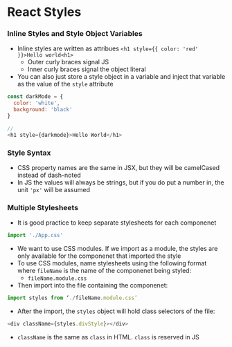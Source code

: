 # React Styles

### Inline Styles and Style Object Variables

- Inline styles are written as attribues `<h1 style={{ color: 'red' }}>Hello world<h1>`
   - Outer curly braces signal JS
   - Inner curly braces signal the object literal
- You can also just store a style object in a variable and inject that variable as the value of the `style` attribute

```javascript
const darkMode = {
  color: 'white',
  background: 'black'
}

//
<h1 style={darkmode}>Hello World</h1>
```

### Style Syntax

- CSS property names are the same in JSX, but they will be camelCased instead of dash-noted
- In JS the values will always be strings, but if you do put a number in, the unit `'px'` will be assumed

### Multiple Stylesheets

- It is good practice to keep separate stylesheets for each componenet

```javascript
import './App.css'
```

- We want to use CSS modules. If we import as a module, the styles are only available for the componenet that imported the style
- To use CSS modules, name stylesheets using the following format where `fileName` is the name of the componenet being styled:
   - `fileName.module.css`
- Then import into the file containing the componenet:

```javascript
import styles from ‘./fileName.module.css’
```

- After the import, the `styles` object will hold class selectors of the file:

```javascript
<div className={styles.divStyle}></div>
```

- `className` is the same as `class` in HTML. `class` is reserved in JS

